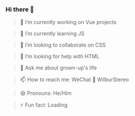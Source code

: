 ### Hi there 👋

<!--
**castlewong/castlewong** is a ✨ _special_ ✨ repository because its `README.md` (this file) appears on your GitHub profile.

Here are some ideas to get you started:

- 🔭 I’m currently working on ...
- 🌱 I’m currently learning ...
- 👯 I’m looking to collaborate on ...
- 🤔 I’m looking for help with ...
- 💬 Ask me about ...
- 📫 How to reach me: ...
- 😄 Pronouns: ...
- ⚡ Fun fact: ...
-->

> 🔭 I’m currently working on Vue projects

> 🌱 I’m currently learning JS

> 👯 I’m looking to collaborate on CSS

> 🤔 I’m looking for help with HTML

> 💬 Ask me about grown-up's life

> 📫 How to reach me: WeChat 📱 WilburStereo

> 😄 Pronouns: He/Him

> ⚡ Fun fact: Loading 
